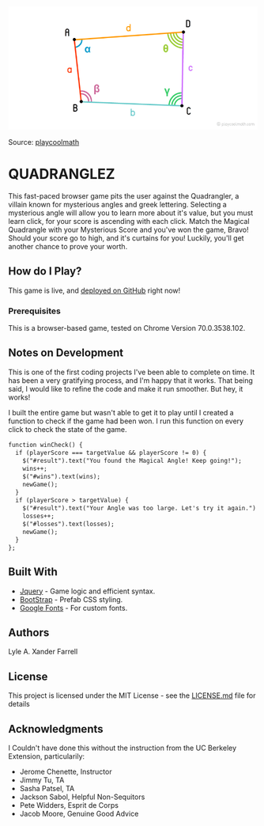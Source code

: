 ![An Ideal Quadrangle of Mysterious Measurements](assets/images/quadrangle.png)

Source: [playcoolmath](https://playcoolmath.com/en/math-lessons/math-for-kids/basic-geometric-shapes/quadrangles)

# QUADRANGLEZ

This fast-paced browser game pits the user against the Quadrangler, a villain known for mysterious angles and greek lettering. Selecting a mysterious angle will allow you to learn more about it's value, but you must learn click, for your score is ascending with each click. Match the Magical Quadrangle with your Mysterious Score and you've won the game, Bravo! Should your score go to high, and it's curtains for you! Luckily, you'll get another chance to prove your worth.

## How do I Play?

This game is live, and [deployed on GitHub](https://fermenting.github.io/unit-4-game/) right now! 

### Prerequisites

This is a browser-based game, tested on Chrome Version 70.0.3538.102.


## Notes on Development

This is one of the first coding projects I've been able to complete on time. It has been a very gratifying process, and I'm happy that it works. That being said, I would like to refine the code and make it run smoother. But hey, it works!

I built the entire game but wasn't able to get it to play until I created a function to check if the game had been won. I run this function on every click to check the state of the game.

```
function winCheck() {
  if (playerScore === targetValue && playerScore != 0) {
    $("#result").text("You found the Magical Angle! Keep going!");
    wins++;
    $("#wins").text(wins);
    newGame();
  }
  if (playerScore > targetValue) {
    $("#result").text("Your Angle was too large. Let's try it again.")
    losses++;
    $("#losses").text(losses);
    newGame();
  }
};
```

## Built With

* [Jquery](https://code.jquery.com/) - Game logic and efficient syntax.
* [BootStrap](https://getbootstrap.com/) - Prefab CSS styling.
* [Google Fonts](https://fonts.google.com/) - For custom fonts.

## Authors

Lyle A. Xander Farrell

## License

This project is licensed under the MIT License - see the [LICENSE.md](LICENSE.md) file for details

## Acknowledgments

I Couldn't have done this without the instruction from the UC Berkeley Extension, particularily:
* Jerome Chenette, Instructor
* Jimmy Tu, TA
* Sasha Patsel, TA
* Jackson Sabol, Helpful Non-Sequitors
* Pete Widders, Esprit de Corps
* Jacob Moore, Genuine Good Advice
